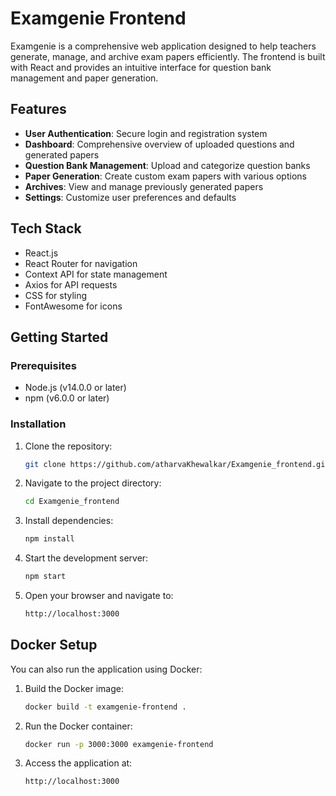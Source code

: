 # Examgenie Frontend

Examgenie is a comprehensive web application designed to help teachers generate, manage, and archive exam papers efficiently. The frontend is built with React and provides an intuitive interface for question bank management and paper generation.

## Features

- **User Authentication**: Secure login and registration system
- **Dashboard**: Comprehensive overview of uploaded questions and generated papers
- **Question Bank Management**: Upload and categorize question banks
- **Paper Generation**: Create custom exam papers with various options
- **Archives**: View and manage previously generated papers
- **Settings**: Customize user preferences and defaults

## Tech Stack

- React.js
- React Router for navigation
- Context API for state management
- Axios for API requests
- CSS for styling
- FontAwesome for icons

## Getting Started

### Prerequisites

- Node.js (v14.0.0 or later)
- npm (v6.0.0 or later)

### Installation

1. Clone the repository:
   ```bash
   git clone https://github.com/atharvaKhewalkar/Examgenie_frontend.git

2. Navigate to the project directory:
    ```bash
    cd Examgenie_frontend

3. Install dependencies:
    ```bash
    npm install

4. Start the development server:
    ```bash
    npm start

5. Open your browser and navigate to:
    ```bash
    http://localhost:3000

## Docker Setup

You can also run the application using Docker:

1. Build the Docker image:
    ```bash
    docker build -t examgenie-frontend .

2. Run the Docker container:
    ```bash
    docker run -p 3000:3000 examgenie-frontend

3. Access the application at:
    ```bash
    http://localhost:3000
